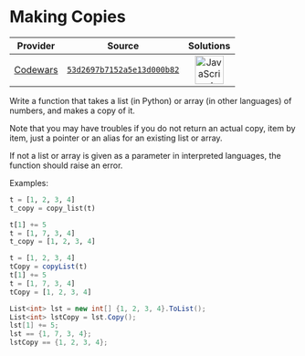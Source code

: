 [_metadata_:generated]: - "true"

# Making Copies

<!-- INFO TABLE BEGIN -->

| Provider                                        | Source                                                                               | Solutions                                                                                                                                                    |
| :---------------------------------------------: | :----------------------------------------------------------------------------------: | :----------------------------------------------------------------------------------------------------------------------------------------------------------: |
| [Codewars](../../../docs/providers/Codewars.md) | [`53d2697b7152a5e13d000b82`](https://www.codewars.com/kata/53d2697b7152a5e13d000b82) | [<img src="https://res.cloudinary.com/rascaltwo/image/upload/v1631924076/javascript_ehszr7.svg" alt="JavaScript" title="JavaScript" width="50" />](solve.js) |

<!-- INFO TABLE END -->

Write a function that takes a list (in Python) or array (in other languages) of numbers, and makes a copy of it.

Note that you may have troubles if you do not return an actual copy, item by item, just a pointer or an alias for an existing list or array.

If not a list or array is given as a parameter in interpreted languages, the function should raise an error.

Examples:
```python
t = [1, 2, 3, 4]
t_copy = copy_list(t)

t[1] += 5
t = [1, 7, 3, 4]
t_copy = [1, 2, 3, 4]
```
```javascript
t = [1, 2, 3, 4]
tCopy = copyList(t)
t[1] += 5
t = [1, 7, 3, 4]
tCopy = [1, 2, 3, 4]
```
```csharp
List<int> lst = new int[] {1, 2, 3, 4}.ToList();
List<int> lstCopy = lst.Copy();
lst[1] += 5;
lst == {1, 7, 3, 4};
lstCopy == {1, 2, 3, 4};
```
